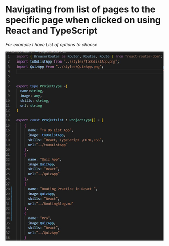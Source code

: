 

# Navigating from list of pages to the specific page when clicked on using React and TypeScript

*For example I have List of options to choose*

![alt text](ListOfOptions.jpg)


